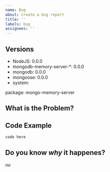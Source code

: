 ```yaml
---
name: Bug
about: Create a bug report
title: ''
labels: bug
assignees: ''
---
```


<!--
Make sure you read [Mastering-Markdown](https://guides.github.com/features/mastering-markdown/)
-->

## Versions

- NodeJS: 0.0.0
- mongodb-memory-server-*: 0.0.0
- mongodb: 0.0.0
- mongoose: 0.0.0 <!--remove this if not used-->
- system: <!--either Windows, MacOS, Linux (with distro and distro version)-->

package: mongo-memory-server <!--State the package you are using-->
<!--
possible are:
mongo-memory-server
mongo-memory-server-core
mongo-memory-server-global
-->

## What is the Problem?

<!--Please add an description of what the bug / problem is-->

## Code Example

```ts
code here
```

## Do you know *why* it happenes?

*no*
